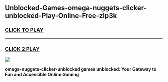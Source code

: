 
## Unblocked-Games-omega-nuggets-clicker-unblocked-Play-Online-Free-zlp3k
<h3>
<a href="https://premium76.site?title=omega-nuggets-clicker-unblocked&ref=26A">CLICK TO PLAY</a></h3>
<hr>

<h3>
<a href="https://premium76.site?title=omega-nuggets-clicker-unblocked&ref=26A">CLICK 2 PLAY</a>
  
</h3>

<a href="https://premium76.site?title=omega-nuggets-clicker-unblocked&ref=26A"><img src="https://clearcache.store/games.png"></a>


**omega-nuggets-clicker-unblocked games unblocked: Your Gateway to Fun and Accessible Online Gaming**
